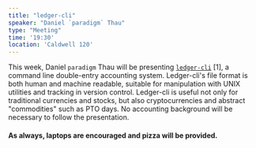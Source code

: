 ```yaml
---
title: "ledger-cli"
speaker: "Daniel `paradigm` Thau"
type: "Meeting"
time: '19:30'
location: 'Caldwell 120'
---
```


This week, Daniel `paradigm` Thau will be presenting [`ledger-cli`](https://www.ledger-cli.org/) [1], a command line double-entry accounting system.  Ledger-cli's file format is both human and machine readable, suitable for manipulation with UNIX utilities and tracking in version control.  Ledger-cli is useful not only for traditional currencies and stocks, but also cryptocurrencies and abstract "commodities" such as PTO days.  No accounting background will be necessary to follow the presentation.

#### As always, laptops are encouraged and pizza will be provided.
